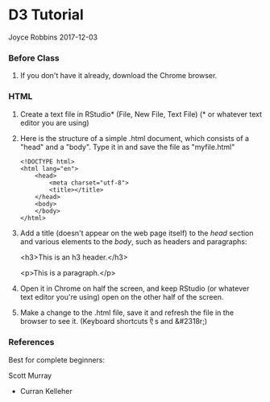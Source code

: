 D3 Tutorial
================
Joyce Robbins
2017-12-03

### Before Class

1.  If you don't have it already, download the Chrome browser.

### HTML

1.  Create a text file in RStudio\* (File, New File, Text File) (\* or whatever text editor you are using)

2.  Here is the structure of a simple .html document, which consists of a "head" and a "body". Type it in and save the file as "myfile.html"

        <!DOCTYPE html>
        <html lang="en">
            <head>
                <meta charset="utf-8">
                <title></title>
            </head>
            <body>
            </body>
        </html>

3.  Add a title (doesn't appear on the web page itself) to the *head* section and various elements to the *body*, such as headers and paragraphs:

    &lt;h3&gt;This is an h3 header.&lt;/h3&gt;

    &lt;p&gt;This is a paragraph.&lt;/p&gt;

4.  Open it in Chrome on half the screen, and keep RStudio (or whatever text editor you're using) open on the other half of the screen.

5.  Make a change to the .html file, save it and refresh the file in the browser to see it. (Keyboard shortcuts &#2318; s and &#2318r;)

### References

Best for complete beginners:

Scott Murray

-   Curran Kelleher
